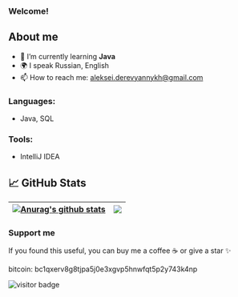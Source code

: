 <h3>
  Welcome!
</h3>

## About me ##
- 🌱 I’m currently learning **Java**
- 🌍 I speak Russian, English
- 📫  How to reach me: <a href='mailto:aleksei.derevyannykh@gmail.com'>aleksei.derevyannykh@gmail.com</a>

### Languages:
* Java, SQL

### Tools:
* IntelliJ IDEA
 


## 📈 GitHub Stats ## 

| <a href="https://github-readme-stats.vercel.app/api?username=oldSorcerer&show_icons=true&include_all_commits=true&theme=default&hide_border=true"><img align="center" src="https://github-readme-stats.vercel.app/api?username=oldSorcerer&show_icons=true&include_all_commits=true&theme=default&hide_border=true" alt="Anurag's github stats" /></a>|<a href="https://github-readme-stats.vercel.app/api/top-langs/?username=oldSorcerer&layout=compact&theme=default&hide_border=true" ><img align="center" src="https://github-readme-stats.vercel.app/api/top-langs/?username=oldSorcerer&layout=compact&theme=default&hide_border=true" /></a> |
| ------------- | ------------- |

### Support me

If you found this useful, you can buy me a coffee ☕️ or give a star ✨

bitcoin: bc1qxerv8g8tjpa5j0e3xgvp5hnwfqt5p2y743k4np

![visitor badge](https://visitor-badge.glitch.me/badge?page_id=oldSorcerer&right_color=red&left_text=Profile%20Views)






